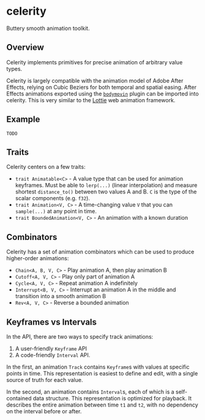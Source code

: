 # celerity

Buttery smooth animation toolkit.


## Overview

Celerity implements primitives for precise animation of arbitrary value types.

Celerity is largely compatible with the animation model of Adobe After Effects, relying on Cubic Beziers for both temporal and spatial easing. After Effects animations exported using the [`bodymovin`](https://exchange.adobe.com/creativecloud.details.12557.bodymovin.html) plugin can be imported into celerity. This is very similar to the [Lottie](https://airbnb.design/lottie/) web animation framework.

## Example

```
TODO
```

## Traits

Celerity centers on a few traits:

- `trait Animatable<C>` - A value type that can be used for animation keyframes. Must be able to `lerp(...)` (linear interpolation) and measure shortest `distance_to()` between two values A and B. `C` is the type of the scalar components (e.g. `f32`).
- `trait Animation<V, C>` - A time-changing value `V` that you can `sample(...)` at any point in time.
- `trait BoundedAnimation<V, C>` - An animation with a known duration

## Combinators

Celerity has a set of animation combinators which can be used to produce higher-order animations:

- `Chain<A, B, V, C>` - Play animation A, then play animation B
- `Cutoff<A, V, C>` - Play only part of animation A
- `Cycle<A, V, C>` - Repeat animation A indefinitely
- `Interrupt<B, V, C>` - Interrupt an animation A in the middle and transition into a smooth animation B
- `Rev<A, V, C>` - Reverse a bounded animation

## Keyframes vs Intervals

In the API, there are two ways to specify track animations:
1) A user-friendly `Keyframe` API
2) A code-friendly `Interval` API.

In the first, an animation `Track` contains `Keyframe`s with values at specific points in time. This representation is easiest to define and edit, with a single source of truth for each value.

In the second, an animation contains `Interval`s, each of which is a self-contained data structure. This representation is optimized for playback. It describes the entire animation between time `t1` and `t2`, with no dependency on the interval before or after.

